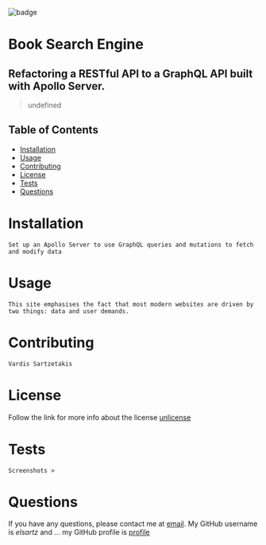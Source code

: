 ![badge](https://img.shields.io/badge/license-unlicense-green)
  # Book Search Engine
  
  ## Refactoring a RESTful API to a GraphQL API built with Apollo Server.
  
  > undefined

  ## Table of Contents
  - [Installation](#installation)
  - [Usage](#usage)
  - [Contributing](#contributing)
  - [License](#license)
  - [Tests](#tests)
  - [Questions](#questions)

  # Installation
    Set up an Apollo Server to use GraphQL queries and mutations to fetch and modify data

  # Usage
    This site emphasises the fact that most modern websites are driven by two things: data and user demands.

  # Contributing
    Vardis Sartzetakis
  
  # License
  Follow the link for more info about the license [unlicense](https://choosealicense.com/licenses/unlicense)

  # Tests
    Screenshots >

  # Questions
  If you have any questions, please contact me at [email](mailto:elsartz@gmail.com).
  My GitHub username is *elsartz* and ...
  my GitHub profile is [profile](https://github.com/elsartz)

